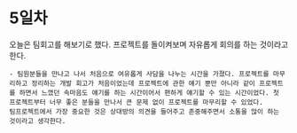 # 5일차

오늘은 팀회고를 해보기로 했다. 프로젝트를 돌이켜보며 자유롭게 회의를 하는 것이라고 한다.

    - 팀원분들을 만나고 나서 처음으로 여유롭게 사담을 나누는 시간을 가졌다. 프로젝트를 마무리하고 정리하는 개발 회고가 처음이었는데 프로젝트에 관한 얘기 뿐만 아니라 같이 프로젝트를 하면서 느꼈던 속마음도 얘기를 하는 시간이어서 편하게 얘기할 수 있는 시간이었다. 첫 프로젝트부터 너무 좋은 분들을 만나서 큰 문제 없이 프로젝트를 마무리할 수 있었다. 
    팀프로젝트에서 가장 중요한 것은 상대방의 의견을 들어주고 존중해주면서 소통을 많이 하는 것이라고 생각한다. 




    



